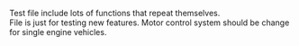Test file include lots of functions that repeat themselves. <br>
File is just for testing new features. Motor control system should be change for single engine vehicles.
